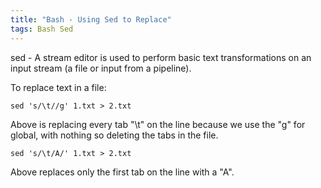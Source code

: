 ```yaml
---
title: "Bash - Using Sed to Replace"
tags: Bash Sed
---
```




sed - A stream editor is used to perform basic text transformations on an input stream (a file or input from a pipeline).

To replace text in a file:

```
sed 's/\t//g' 1.txt > 2.txt
```

Above is replacing every tab "\t" on the line because we use the "g" for global, with nothing so deleting the tabs in the file.

```
sed 's/\t/A/' 1.txt > 2.txt
```

Above replaces only the first tab on the line with a "A".

